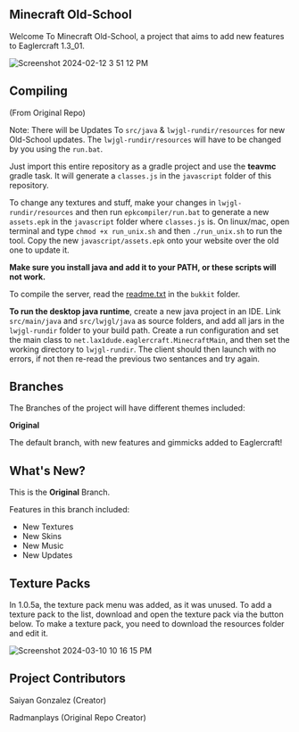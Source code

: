 ## Minecraft Old-School

Welcome To Minecraft Old-School, a project that aims to add new features to Eaglercraft 1.3_01.

![Screenshot 2024-02-12 3 51 12 PM](https://github.com/SaiyanGonzalez01/Minecraft-Old-School/assets/153963453/4b483027-043e-449c-9761-93bd9bdd7e2a)

## Compiling
(From Original Repo)

Note: There will be Updates To `src/java` & `lwjgl-rundir/resources` for new Old-School updates. The `lwjgl-rundir/resources` will have to be changed by you using the `run.bat`.

Just import this entire repository as a gradle project and use the **teavmc** gradle task. It will generate a `classes.js` in the `javascript` folder of this repository.

To change any textures and stuff, make your changes in `lwjgl-rundir/resources` and then run `epkcompiler/run.bat` to generate a new `assets.epk` in the `javascript` folder where `classes.js` is. On linux/mac, open terminal and type `chmod +x run_unix.sh` and then `./run_unix.sh` to run the tool. Copy the new `javascript/assets.epk` onto your website over the old one to update it.

**Make sure you install java and add it to your PATH, or these scripts will not work.**

To compile the server, read the [readme.txt](https://github.com/LAX1DUDE/eaglercraft-beta/blob/main/bukkit/readme.txt) in the `bukkit` folder.

**To run the desktop java runtime**, create a new java project in an IDE. Link `src/main/java` and `src/lwjgl/java` as source folders, and add all jars in the `lwjgl-rundir` folder to your build path. Create a run configuration and set the main class to `net.lax1dude.eaglercraft.MinecraftMain`, and then set the working directory to `lwjgl-rundir`. The client should then launch with no errors, if not then re-read the previous two sentances and try again.

## Branches

The Branches of the project will have different themes included:

**Original**

The default branch, with new features and gimmicks added to Eaglercraft!

## What's New?

This is the **Original** Branch.

Features in this branch included:

- New Textures
- New Skins
- New Music
- New Updates

## Texture Packs

In 1.0.5a, the texture pack menu was added, as it was unused. To add a texture pack to the list, download and open the texture pack via the button below. To make a texture pack, you need to download the resources folder and edit it.

![Screenshot 2024-03-10 10 16 15 PM](https://github.com/SaiyanGonzalez01/Minecraft-Old-School/assets/153963453/e3944dc4-c0f2-4d9d-93a0-1c65a762deb4)


## Project Contributors
Saiyan Gonzalez (Creator)

Radmanplays (Original Repo Creator)


